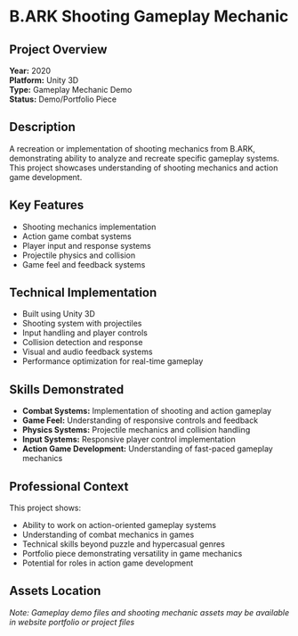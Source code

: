 # B.ARK Shooting Gameplay Mechanic

## Project Overview
**Year:** 2020  
**Platform:** Unity 3D  
**Type:** Gameplay Mechanic Demo  
**Status:** Demo/Portfolio Piece  

## Description
A recreation or implementation of shooting mechanics from B.ARK, demonstrating ability to analyze and recreate specific gameplay systems. This project showcases understanding of shooting mechanics and action game development.

## Key Features
- Shooting mechanics implementation
- Action game combat systems
- Player input and response systems
- Projectile physics and collision
- Game feel and feedback systems

## Technical Implementation
- Built using Unity 3D
- Shooting system with projectiles
- Input handling and player controls
- Collision detection and response
- Visual and audio feedback systems
- Performance optimization for real-time gameplay

## Skills Demonstrated
- **Combat Systems:** Implementation of shooting and action gameplay
- **Game Feel:** Understanding of responsive controls and feedback
- **Physics Systems:** Projectile mechanics and collision handling
- **Input Systems:** Responsive player control implementation
- **Action Game Development:** Understanding of fast-paced gameplay mechanics

## Professional Context
This project shows:
- Ability to work on action-oriented gameplay systems
- Understanding of combat mechanics in games
- Technical skills beyond puzzle and hypercasual genres
- Portfolio piece demonstrating versatility in game mechanics
- Potential for roles in action game development

## Assets Location
*Note: Gameplay demo files and shooting mechanic assets may be available in website portfolio or project files*